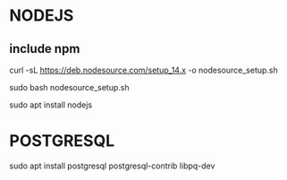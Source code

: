 # NODEJS
## include npm
curl -sL https://deb.nodesource.com/setup_14.x -o nodesource_setup.sh

sudo bash nodesource_setup.sh

sudo apt install nodejs


# POSTGRESQL
sudo apt install postgresql postgresql-contrib libpq-dev
